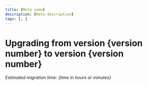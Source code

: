 ```yaml
---
title: {Meta name}
description: {Meta description}
tags: [, ]
---
```


# Upgrading from version {version number} to version {version number}

*Estimated migration time: {time in hours or minutes}*

<!---
1. General information about changes made to the module. Example: Example: From version 5 we have changed Price module responsibilities: previously it was responsible for handling product price related functionality. This responsibility has now been moved to the new PriceProduct module which handles product prices, while Price module is responsible for generic Spryker core related functionality. Due to this change of the Price module responsibility, all related modules have also be updated to work with the PriceProduct module.

2. Identification of areas that can cause BC breaks and a step-by-step instruction of what should be done to avoid them. See example [here](https://documentation.spryker.com/module_migration_guides/mg-price.htm). Removed transfers/transfer fields should be announced. >